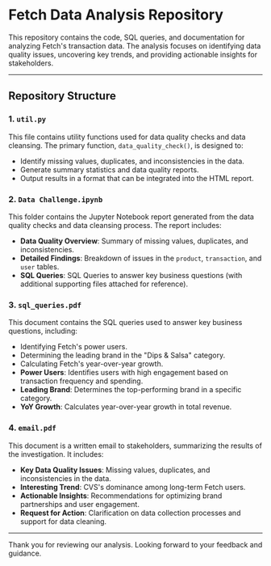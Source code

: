 # Fetch Data Analysis Repository  

This repository contains the code, SQL queries, and documentation for analyzing Fetch's transaction data. The analysis focuses on identifying data quality issues, uncovering key trends, and providing actionable insights for stakeholders.  

---

## **Repository Structure**  

### 1. **`util.py`**  
This file contains utility functions used for data quality checks and data cleansing. The primary function, `data_quality_check()`, is designed to:  
- Identify missing values, duplicates, and inconsistencies in the data.  
- Generate summary statistics and data quality reports.  
- Output results in a format that can be integrated into the HTML report.  


### 2. **`Data Challenge.ipynb`**  
This folder contains the Jupyter Notebook report generated from the data quality checks and data cleansing process. The report includes:  
- **Data Quality Overview**: Summary of missing values, duplicates, and inconsistencies.  
- **Detailed Findings**: Breakdown of issues in the `product`, `transaction`, and `user` tables.  
- **SQL Queries**: SQL Queries to answer key business questions (with additional supporting files attached for reference).  


### 3. **`sql_queries.pdf`**  
This document contains the SQL queries used to answer key business questions, including:  
- Identifying Fetch's power users.  
- Determining the leading brand in the "Dips & Salsa" category.  
- Calculating Fetch's year-over-year growth.  
- **Power Users**: Identifies users with high engagement based on transaction frequency and spending.  
- **Leading Brand**: Determines the top-performing brand in a specific category.  
- **YoY Growth**: Calculates year-over-year growth in total revenue.  


### 4. **`email.pdf`**  
This document is a written email to stakeholders, summarizing the results of the investigation. It includes:  
- **Key Data Quality Issues**: Missing values, duplicates, and inconsistencies in the data.  
- **Interesting Trend**: CVS's dominance among long-term Fetch users.  
- **Actionable Insights**: Recommendations for optimizing brand partnerships and user engagement.  
- **Request for Action**: Clarification on data collection processes and support for data cleaning.  

---
Thank you for reviewing our analysis. Looking forward to your feedback and guidance.
